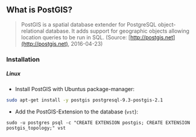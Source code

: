 ## What is PostGIS?

>PostGIS is a spatial database extender for PostgreSQL object-relational database. It adds support for geographic objects allowing location queries to be run in SQL.
>(Source: [http://postgis.net](http://postgis.net), 2016-04-23)

### Installation

##### Linux

* Install PostGIS with Ubuntus package-manager:

```bash
sudo apt-get install -y postgis postgresql-9.3-postgis-2.1
```

* Add the PostGIS-Extension to the database (`vst`):

```
sudo -u postgres psql -c "CREATE EXTENSION postgis; CREATE EXTENSION postgis_topology;" vst
```
